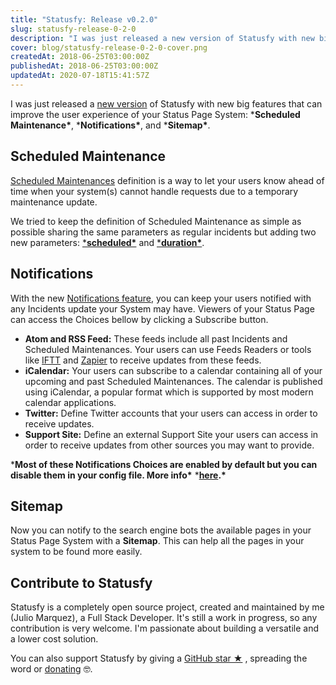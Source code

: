 ```yaml
---
title: "Statusfy: Release v0.2.0"
slug: statusfy-release-0-2-0
description: "I was just released a new version of Statusfy with new big features that can improve the users/customer experience of your Status Page System: Scheduled Maintenance, Notifications and Sitemap."
cover: blog/statusfy-release-0-2-0-cover.png
createdAt: 2018-06-25T03:00:00Z
publishedAt: 2018-06-25T03:00:00Z
updatedAt: 2020-07-18T15:41:57Z
---
```




I was just released a [new version](https://github.com/juliomrqz/statusfy/releases/tag/v0.2.0) of Statusfy with new big features that can improve the user experience of your Status Page System: ***Scheduled Maintenance\***, ***Notifications\***, and ***Sitemap\***.

## Scheduled Maintenance

<blog-image src="blog/statusfy-release-0-2-0-scheduled-maintenance-en.png" width="2306" height="985" alt="Statusfy - Scheduled Maintenance"></blog-image>

[Scheduled Maintenances](https://docs.statusfy.co/guide/incidents.html#scheduled-maintenance) definition is a way to let your users know ahead of time when your system(s) cannot handle requests due to a temporary maintenance update.

We tried to keep the definition of Scheduled Maintenance as simple as possible sharing the same parameters as regular incidents but adding two new parameters: [***scheduled\***](https://docs.statusfy.co/guide/incidents.html#scheduled-maintenance) and [***duration\***](https://docs.statusfy.co/guide/incidents.html#scheduled-maintenance).

## Notifications

With the new [Notifications feature](https://docs.statusfy.co/guide/notifications.html), you can keep your users notified with any Incidents update your System may have. Viewers of your Status Page can access the Choices bellow by clicking a Subscribe button.

- **Atom and RSS Feed:** These feeds include all past Incidents and Scheduled Maintenances. Your users can use Feeds Readers or tools like [IFTT](https://ifttt.com/feed) and [Zapier](https://zapier.com/apps/rss/integrations) to receive updates from these feeds.
- **iCalendar:** Your users can subscribe to a calendar containing all of your upcoming and past Scheduled Maintenances. The calendar is published using iCalendar, a popular format which is supported by most modern calendar applications.
- **Twitter:** Define Twitter accounts that your users can access in order to receive updates.
- **Support Site:** Define an external Support Site your users can access in order to receive updates from other sources you may want to provide.

***Most of these Notifications Choices are enabled by default but you can disable them in your config file. More info\*** ***[here](https://docs.statusfy.co/config/#notifications).\***

## Sitemap

Now you can notify to the search engine bots the available pages in your Status Page System with a **Sitemap**. This can help all the pages in your system to be found more easily.

## Contribute to Statusfy

Statusfy is a completely open source project, created and maintained by me (Julio Marquez), a Full Stack Developer. It's still a work in progress, so any contribution is very welcome. I'm passionate about building a versatile and a lower cost solution.

You can also support Statusfy by giving a [GitHub star ★](https://github.com/juliomrqz/statusfy) , spreading the word or [donating](https://statusfy.co/support#sponsoring) 🤓.